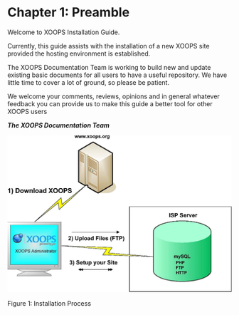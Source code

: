 # Chapter 1: Preamble

Welcome to XOOPS Installation Guide.

Currently, this guide assists with the installation of a new XOOPS site provided the hosting environment is established.

The XOOPS Documentation Team is working to build new and update existing basic documents for all users to have a useful repository. We have little time to cover a lot of ground, so please be patient.

We welcome your comments, reviews, opinions and in general whatever feedback you can provide us to make this guide a better tool for other XOOPS users

_**The XOOPS Documentation Team**_

![image001.png](.gitbook/assets/img_1.jpg)

Figure 1: Installation Process

